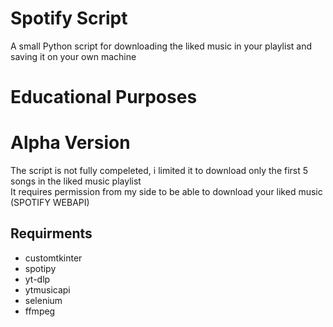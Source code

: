 # Spotify Script
A small Python script for downloading the liked music in your playlist and saving it on your own machine


# Educational Purposes


# Alpha Version
The script is not fully compeleted, i limited it to download only the first 5 songs in the liked music playlist </br>
It requires permission from my side to be able to download your liked music (SPOTIFY WEBAPI)


## Requirments
* customtkinter
* spotipy
* yt-dlp
* ytmusicapi
* selenium
* ffmpeg
